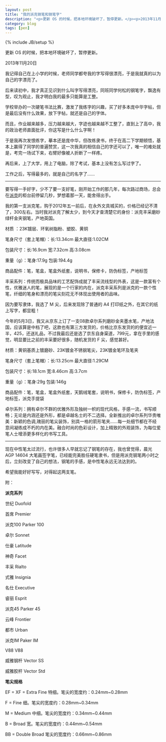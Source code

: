 ```yaml
---
layout: post
title: "我的派克钢笔和钢笔字"
description: "<p>更新 OS 的时候，把本地环境破坏了，暂停更新。</p><p>2013年11月20日</p><p>我记得自己在上小学的时候，老师同学都夸我的字写得很漂亮，于是我就真的以为自己的字漂亮了。</p><p>后来读初中，我才真正见识到什么叫字写得漂亮，同班同学何松的钢笔字，飘逸有型，叹为观止，我才明白我的最多只能算是工整。</p><p>学校举办的一次硬笔书法比赛，激发了我练字的兴趣，买了好多本庞中华字帖，但是最后没有什么效果，放下字帖，就还是自己的字体。</p><p>而且，作业越来越多，压力越来越大，字迹也越来越不工整了，直到上了高中，我的政治老师直面批评，你这写是什么什么字啊！</p><p>于是我再次发恨练字，摹本还是庞中华，但改练隶书，终于在高二下学期顿悟，基本上赢得了同学的普遍赞赏，这一次我真的相信自己的字还可以了，唯一的难处就是，考完一场试下来，右臂好像被人折断了一样疼。</p><p>再后来，上了大学，用上了电脑，除了考试，基本上没有怎么写过字了。</p><p>工作之后，写得最多的，就是自己的名字了……</p>"
category: blog
tags: [pen]
---
```

{% include JB/setup %}

更新 OS 的时候，把本地环境破坏了，暂停更新。

2013年11月20日

我记得自己在上小学的时候，老师同学都夸我的字写得很漂亮，于是我就真的以为自己的字漂亮了。

后来读初中，我才真正见识到什么叫字写得漂亮，同班同学何松的钢笔字，飘逸有型，叹为观止，我才明白我的最多只能算是工整。

学校举办的一次硬笔书法比赛，激发了我练字的兴趣，买了好多本庞中华字帖，但是最后没有什么效果，放下字帖，就还是自己的字体。

而且，作业越来越多，压力越来越大，字迹也越来越不工整了，直到上了高中，我的政治老师直面批评，你这写是什么什么字啊！

于是我再次发恨练字，摹本还是庞中华，但改练隶书，终于在高二下学期顿悟，基本上赢得了同学的普遍赞赏，这一次我真的相信自己的字还可以了，唯一的难处就是，考完一场试下来，右臂好像被人折断了一样疼。

再后来，上了大学，用上了电脑，除了考试，基本上没有怎么写过字了。

工作之后，写得最多的，就是自己的名字了……

----

要写得一手好字，少不了要一支好笔，刚开始工作的那几年，每次路过商场，总会在[派克](https://en.wikipedia.org/wiki/Parker_Pen_Company)的柜台前停留几秒，梦想着那一天，能舍得出手。

我的第一支派克笔，购于2012年五一前后，在永外文具城买的，价格已经记不清了，300左右。当时我对派克了解太少，到今天才查清楚它的身份：派克丰采磨砂绿杆金夹钢笔，产地英国。

材质 ：23K镀层、环氧树脂粉、塑胶、黄铜

笔身尺寸（套上笔帽）：长:13.34cm  最大直径:1.02CM

包装尺寸：长:16.9cm  宽:7.32cm  高:3.08cm

重量（g）：笔身:17.9g  包装:194.4g

商品配件：笔，笔盒，笔盒外纸套，说明书，保修卡，防伪标签，产地标签

丰采系列：传统而极具品味的工艺配饰成就了丰采流线型的外表，这是一款富有个性，优雅迷人的笔，展现的是一个行家的内在，派克丰采系列是派克的一款个性笔，纤细的笔身和漂亮的笔尖刻花无不体现出使用者的品味。

因为要写隶体，我选了 M 尖，后来发现除了普通的 A4 打印纸之外，在其它的纸上写字，都显粗！

今年的5月3日，我又从京东上订了一支08款卓尔系列磨砂金夹墨水笔，产地法国，应该算是中档了吧，这款也有第三方发货的，价格比京东发货的的便宜近一半，425，还送礼品，不过我最后还是选了京东自身渠道，799元，拿在手里的感觉，明显要比之前的丰采要好很多，随机发货的 F 尖，感觉甚好。

材质：黄铜基质上镀磨砂、23K镀金不锈钢笔尖，23K镀金笔环及笔夹

笔身尺寸（套上笔帽）：长:13.25cm   最大直径:1.29CM

包装尺寸：长:18.1cm    宽:8.46cm    高:3.7cm

重量（g）：笔身:29g    包装:146g

商品配件：笔，笔盒，笔盒外纸套，天鹅绒笔套，说明书，保修卡，防伪标签，产地标签，派克手提袋

卓尔系列：拥有卓尔不群的优雅外形及独树一帜的现代风格，手感一流，书写顺畅；无论是内涵还是外形，都是卓越名士的不二选择。全新推出的卓尔系列华贵唯美：新颖的色调,瑰丽的笔尖装饰，别具一格的箭形笔夹……每一处细节都在不经意间凝练成不朽的内在美。融合时尚的色彩设计，加上精致的外观装饰，为每位爱笔人士增添更多样化的书写工具。

----

现在中性笔太过流行，也许很多人早就忘记了钢笔的存在，我也曾觉得，晨光 AGP 14604 大笔画签字笔，已经能完美胜任硬笔隶书，但是用派克钢笔两小时之后，立刻改变了自己的想法，钢笔的手感，是中性笔永远无法达到的。

希望我能好好写写，对得起这两支笔。


附：

**派克系列**

世纪 Duofold

首席 Premier

派克100 Parker 100

卓尔 Sonnet

仕豪 Latitude

神奇 Facet

丰采 Rialto

式雅 Insignia

名仕 Executive

睿丽 Esprit

派克45 Parker 45

云峰 Frontier

都市 Urban

派克IM Paker IM

V88 V88

威雅钢杆 Vector SS

威雅胶杆 Vector Std

**笔尖规格**

EF = XF = Extra Fine 特细。笔尖的宽度约：0.24mm~0.28mm

F = Fine 细。笔尖的宽度约：0.28mm~0.34mm

M = Medium 中细。笔尖的宽度约：0.34mm~0.44mm

B = Broad 宽。笔尖的宽度约：0.44mm~0.54mm

BB = Double Broad 笔尖的宽度约：0.66mm~0.86mm
